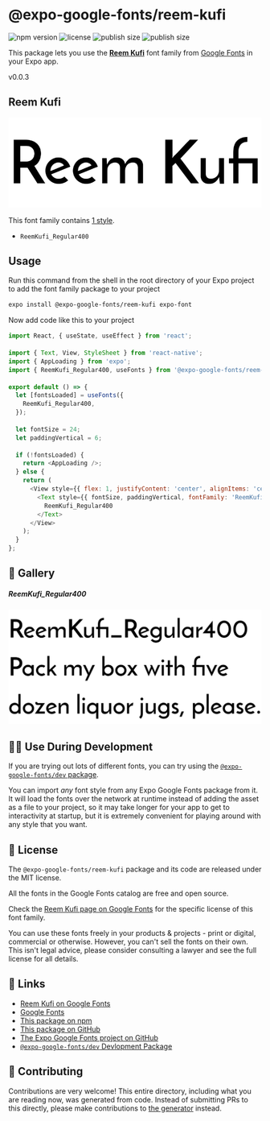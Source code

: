 # @expo-google-fonts/reem-kufi

![npm version](https://flat.badgen.net/npm/v/@expo-google-fonts/reem-kufi)
![license](https://flat.badgen.net/github/license/expo/google-fonts)
![publish size](https://flat.badgen.net/packagephobia/install/@expo-google-fonts/reem-kufi)
![publish size](https://flat.badgen.net/packagephobia/publish/@expo-google-fonts/reem-kufi)

This package lets you use the [**Reem Kufi**](https://fonts.google.com/specimen/Reem+Kufi) font family from [Google Fonts](https://fonts.google.com/) in your Expo app.

v0.0.3

## Reem Kufi

![Reem Kufi](./font-family.png)

This font family contains [1 style](#-gallery).

- `ReemKufi_Regular400`

## Usage

Run this command from the shell in the root directory of your Expo project to add the font family package to your project
```sh
expo install @expo-google-fonts/reem-kufi expo-font
```

Now add code like this to your project
```js
import React, { useState, useEffect } from 'react';

import { Text, View, StyleSheet } from 'react-native';
import { AppLoading } from 'expo';
import { ReemKufi_Regular400, useFonts } from '@expo-google-fonts/reem-kufi';

export default () => {
  let [fontsLoaded] = useFonts({
    ReemKufi_Regular400,
  });

  let fontSize = 24;
  let paddingVertical = 6;

  if (!fontsLoaded) {
    return <AppLoading />;
  } else {
    return (
      <View style={{ flex: 1, justifyContent: 'center', alignItems: 'center' }}>
        <Text style={{ fontSize, paddingVertical, fontFamily: 'ReemKufi_Regular400' }}>
          ReemKufi_Regular400
        </Text>
      </View>
    );
  }
};

```

## 🔡 Gallery

##### ReemKufi_Regular400
![ReemKufi_Regular400](./ea139970598b2fe720c5ddab2a0e2483460759bc626931104aa1adb9c4ef6b9a.ttf.png)


## 👩‍💻 Use During Development

If you are trying out lots of different fonts, you can try using the [`@expo-google-fonts/dev` package](https://github.com/expo/google-fonts/tree/master/font-packages/dev#readme).

You can import *any* font style from any Expo Google Fonts package from it. It will load the fonts
over the network at runtime instead of adding the asset as a file to your project, so it may take longer
for your app to get to interactivity at startup, but it is extremely convenient
for playing around with any style that you want.

## 📖 License

The `@expo-google-fonts/reem-kufi` package and its code are released under the MIT license.

All the fonts in the Google Fonts catalog are free and open source.

Check the [Reem Kufi page on Google Fonts](https://fonts.google.com/specimen/Reem+Kufi) for the specific license of this font family.

You can use these fonts freely in your products & projects - print or digital, commercial or otherwise. However, you can't sell the fonts on their own. This isn't legal advice, please consider consulting a lawyer and see the full license for all details.

## 🔗 Links

- [Reem Kufi on Google Fonts](https://fonts.google.com/specimen/Reem+Kufi)
- [Google Fonts](https://fonts.google.com/)
- [This package on npm](https://www.npmjs.com/package/@expo-google-fonts/reem-kufi)
- [This package on GitHub](https://github.com/expo/google-fonts/tree/master/font-packages/reem-kufi)
- [The Expo Google Fonts project on GitHub](https://github.com/expo/google-fonts)
- [`@expo-google-fonts/dev` Devlopment Package](https://github.com/expo/google-fonts/tree/master/font-packages/dev)


## 🤝 Contributing

Contributions are very welcome! This entire directory, including what you are reading now, was generated from code. Instead of submitting PRs to this directly, please make contributions to [the generator](https://github.com/expo/google-fonts/tree/master/packages/generator) instead.
